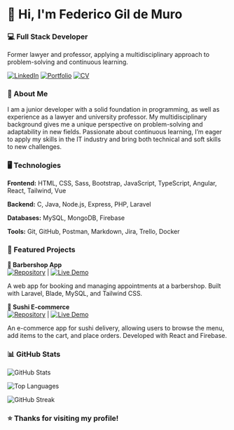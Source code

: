 # 👋 Hi, I'm Federico Gil de Muro

### 💻 Full Stack Developer

Former lawyer and professor, applying a multidisciplinary approach to problem-solving and continuous learning.

[![LinkedIn](https://img.shields.io/badge/LinkedIn-blue?style=flat)](https://linkedin.com/in/federicogildemuro)
[![Portfolio](https://img.shields.io/badge/Portfolio-black?style=flat)](https://federico-gil-de-muro-portfolio.vercel.app)
[![CV](https://img.shields.io/badge/CV-PDF-red?style=flat)](https://federico-gil-de-muro-portfolio.vercel.app/cv-federico-gil-de-muro.pdf)

### 💼 About Me

I am a junior developer with a solid foundation in programming, as well as experience as a lawyer and university professor. My multidisciplinary background gives me a unique perspective on problem-solving and adaptability in new fields. Passionate about continuous learning, I’m eager to apply my skills in the IT industry and bring both technical and soft skills to new challenges.

### 🖥 Technologies

**Frontend:** HTML, CSS, Sass, Bootstrap, JavaScript, TypeScript, Angular, React, Tailwind, Vue

**Backend:** C, Java, Node.js, Express, PHP, Laravel

**Databases:** MySQL, MongoDB, Firebase

**Tools:** Git, GitHub, Postman, Markdown, Jira, Trello, Docker

### 🚀 Featured Projects

**🧔 Barbershop App**  
[![Repository](https://img.shields.io/badge/Repository-000?style=flat&logo=github)](https://github.com/federicogildemuro/dartom) | [![Live Demo](https://img.shields.io/badge/Live%20Demo-28a745?style=flat)](https://dartom.onrender.com)  

A web app for booking and managing appointments at a barbershop. Built with Laravel, Blade, MySQL, and Tailwind CSS.

**🍣 Sushi E-commerce**  
[![Repository](https://img.shields.io/badge/Repository-000?style=flat&logo=github)](https://github.com/federicogildemuro/kyo-sushi) | [![Live Demo](https://img.shields.io/badge/Live%20Demo-28a745?style=flat)](https://kyo-sushi.netlify.app)  

An e-commerce app for sushi delivery, allowing users to browse the menu, add items to the cart, and place orders. Developed with React and Firebase.


### 📊 GitHub Stats

![GitHub Stats](https://github-readme-stats.vercel.app/api?username=federicogildemuro&show_icons=true&theme=radical)

![Top Languages](https://github-readme-stats.vercel.app/api/top-langs/?username=federicogildemuro&layout=compact&theme=radical)

![GitHub Streak](https://github-readme-streak-stats.herokuapp.com/?user=federicogildemuro&theme=radical)

### ⭐ Thanks for visiting my profile!
